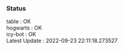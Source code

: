 ### Status


table : OK  
hogwarts : OK  
icy-bot : OK  
Latest Update : 2022-09-23 22:11:18.273527
